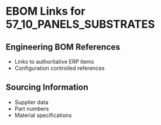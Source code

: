 # EBOM Links for 57_10_PANELS_SUBSTRATES

## Engineering BOM References
- Links to authoritative ERP items
- Configuration controlled references

## Sourcing Information
- Supplier data
- Part numbers
- Material specifications
